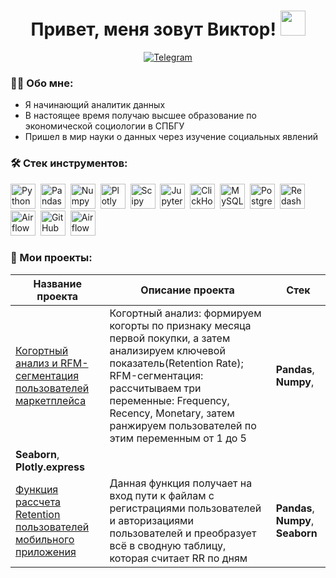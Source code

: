 <h1 align="center"> Привет, меня зовут Виктор! <img src="https://media.giphy.com/media/hvRJCLFzcasrR4ia7z/giphy.gif" width="40"></h1>

<div align="center">

  <a href="">[![Telegram](https://img.shields.io/badge/-Telegram-27A7E7?style=for-the-badge&logo=telegram)](https://t.me/vqqtrr)</a>

<div align="left">

### :man_technologist: Обо мне:
- Я начинающий аналитик данных
- В настоящее время получаю высшее образование по экономической социологии в СПБГУ
- Пришел в мир науки о данных через изучение социальных явлений

### :hammer_and_wrench: Стек инструментов:
<div>
  <img src="https://img.shields.io/badge/python-white?logo=python&style=for-the-badge" title="Python" alt="Python" height="40"/>&nbsp;
  <img src="https://img.shields.io/badge/pandas-white?logo=pandas&logoColor=blue&style=for-the-badge" title="Pandas" alt="Pandas" height="40"/>&nbsp;
  <img src="https://img.shields.io/badge/numpy-white?logo=numpy&logoColor=blue&style=for-the-badge" title="Numpy" alt="Numpy" height="40"/>&nbsp;
  <img src="https://img.shields.io/badge/plotly-white?logo=plotly&logoColor=blue&style=for-the-badge" title="Plotly" alt="Plotly" height="40"/>&nbsp;
  <img src="https://img.shields.io/badge/Scipy-white?logo=Scipy&logoColor=black&style=for-the-badge" title="Scipy" alt="Scipy" height="40"/>&nbsp;
  <img src="https://img.shields.io/badge/Jupyter_notebook-white?logo=Jupyter&style=for-the-badge" title="Jupyter" alt="Jupyter" height="40"/>&nbsp;
  <img src="https://img.shields.io/badge/Clickhouse-white?logo=Clickhouse&style=for-the-badge" title="ClickHouse" alt="ClickHouse" height="40"/>&nbsp;
  <img src="https://img.shields.io/badge/mySQL-white?logo=mySQL&s&style=for-the-badge" title="MySQL"  alt="MySQL" height="40"/>&nbsp;  
  <img src="https://img.shields.io/badge/PostgreSQL-white?logo=PostgreSQL&s&style=for-the-badge" title="PostgreSQL" alt="PostgreSQL" height="40"/>&nbsp;
  <img src="https://img.shields.io/badge/redash-white?logo=redash&logoColor=black&style=for-the-badge" title="Redash" alt="Redash" height="40"/>&nbsp;
  <img src="https://img.shields.io/badge/Tableau-white?logo=Tableau&s&logoColor=yellow&style=for-the-badge" title="Airflow" alt="Airflow" height="40"/>&nbsp;
  <img src="https://img.shields.io/badge/github-white?logo=github&logoColor=black&style=for-the-badge" title="GitHub" alt="GitHub" height="40"/>&nbsp;
  <img src="https://img.shields.io/badge/Airflow-white?logo=Airflow&style=for-the-badge" title="Airflow" alt="Airflow" height="40"/>&nbsp;

### :book: Мои проекты:

|Название проекта| Описание проекта| Стек|
|----------------|-----------------|-----|
|[Когортный анализ и RFM-сегментация пользователей маркетплейса](https://github.com/vqqtrr/Cohort-analysis-and-RFM-segmentation)|Когортный анализ: формируем когорты по признаку месяца первой покупки, а затем анализируем ключевой показатель(Retention Rate); RFM-сегментация: рассчитываем три переменные: Frequency, Recency, Monetary, затем ранжируем пользователей по этим переменным от 1 до 5|**Pandas**, **Numpy**, 
 **Seaborn**, **Plotly.express**|
|[Функция рассчета Retention пользователей мобильного приложения](https://github.com/vqqtrr/Retention_Rate_function)|Данная функция получает на вход пути к файлам с регистрациями пользователей и авторизациями пользователей и преобразует всё в сводную таблицу, которая считает RR по дням|**Pandas**, **Numpy**, **Seaborn**|

